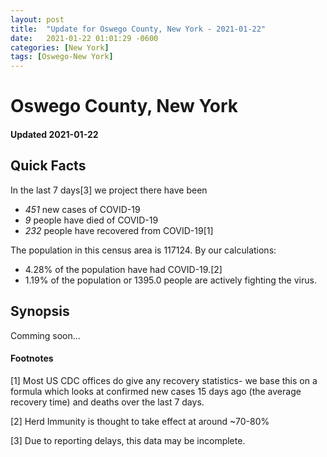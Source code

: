 ```yaml
---
layout: post
title:  "Update for Oswego County, New York - 2021-01-22"
date:   2021-01-22 01:01:29 -0600
categories: [New York]
tags: [Oswego-New York]
---
```


# Oswego County, New York
#### Updated 2021-01-22

## Quick Facts

In the last 7 days[3] we project there have been
- *451* new cases of COVID-19
- *9* people have died of COVID-19
- *232* people have recovered from COVID-19[1]

The population in this census area is 117124. By our calculations:
- 4.28% of the population have had COVID-19.[2]
- 1.19% of the population or 1395.0 people are actively fighting the virus.

## Synopsis

Comming soon...


#### Footnotes

[1] Most US CDC offices do give any recovery statistics- we base this on a formula which looks at confirmed new cases
15 days ago (the average recovery time) and deaths over the last 7 days.

[2] Herd Immunity is thought to take effect at around ~70-80%

[3] Due to reporting delays, this data may be incomplete.
 
    
